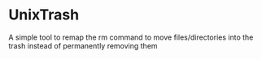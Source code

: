 # UnixTrash
A simple tool to remap the rm command to move files/directories into the trash instead of permanently removing them
